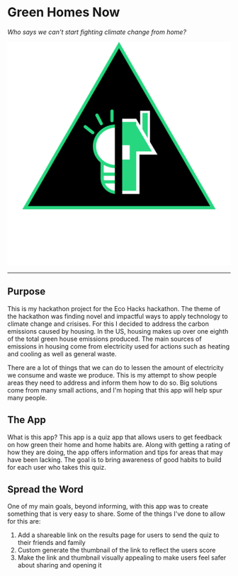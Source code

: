 # Green Homes Now

_Who says we can't start fighting climate change from home?_

![Green Homes Now Logo](android-chrome-512x512.png)

---

## Purpose

This is my hackathon project for the Eco Hacks hackathon. The theme of the hackathon was finding novel and impactful ways to apply technology to climate change and crisises. For this I decided to address the carbon emissions caused by housing. In the US, housing makes up over one eighth of the total green house emissions produced. The main sources of emissions in housing come from electricity used for actions such as heating and cooling as well as general waste.

There are a lot of things that we can do to lessen the amount of electricity we consume and waste we produce. This is my attempt to show people areas they need to address and inform them how to do so. Big solutions come from many small actions, and I'm hoping that this app will help spur many people.

## The App

What is this app? This app is a quiz app that allows users to get feedback on how green their home and home habits are. Along with getting a rating of how they are doing, the app offers information and tips for areas that may have been lacking. The goal is to bring awareness of good habits to build for each user who takes this quiz.

## Spread the Word

One of my main goals, beyond informing, with this app was to create something that is very easy to share. Some of the things I've done to allow for this are:

1. Add a shareable link on the results page for users to send the quiz to their friends and family
2. Custom generate the thumbnail of the link to reflect the users score
3. Make the link and thumbnail visually appealing to make users feel safer about sharing and opening it

